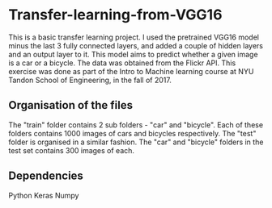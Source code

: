 # Transfer-learning-from-VGG16

This is a basic transfer learning project. I used the pretrained VGG16 model minus the last 3 fully connected layers, and added a couple of hidden layers and an output layer to it. This model aims to predict whether a given image is a car or a bicycle.
The data was obtained from the Flickr API.
This exercise was done as part of the Intro to Machine learning course at NYU Tandon School of Engineering, in the fall of 2017.

## Organisation of the files

The "train" folder contains 2 sub folders - "car" and "bicycle". Each of these folders contains 1000 images of cars and bicycles respectively. The "test" folder is organised in a similar fashion. The "car" and "bicycle" folders in the test set contains 300 images of each.

## Dependencies

Python
Keras
Numpy
